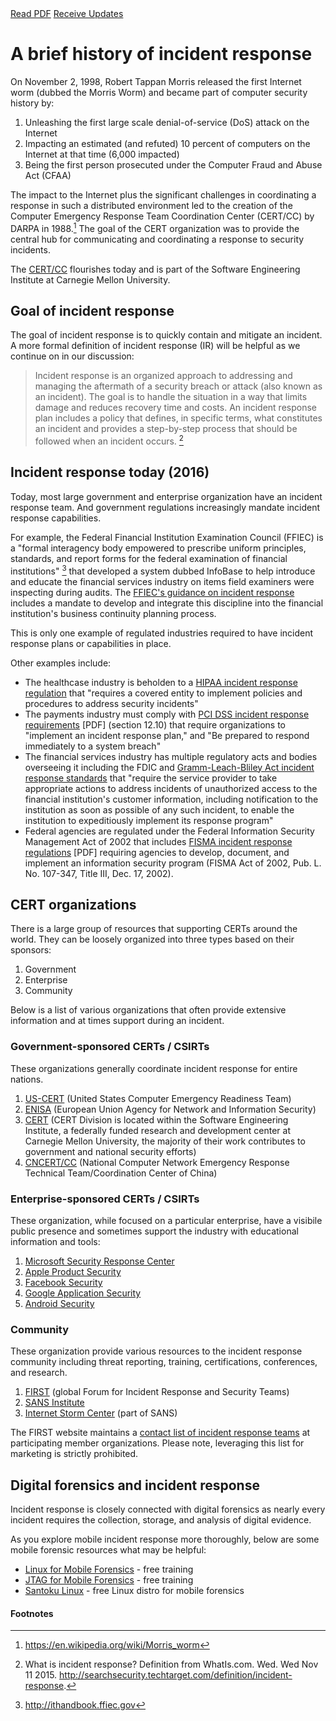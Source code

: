 <div class="cta-banner">
  <a class="cta-banner-pdf" href="https://info.nowsecure.com/IRforAndroidandiOS_PDFRequest.html">Read PDF<i class="fa fa-file-pdf-o"></i></a>
  <a class="cta-banner-update" href="https://info.nowsecure.com/IRforAndroidandiOS_Updates.html">Receive Updates<i class="fa fa-bell-o"></i></a>
</div>

# A brief history of incident response
On November 2, 1998, Robert Tappan Morris released the first Internet worm (dubbed the Morris Worm) and became part of computer security history by:

1. Unleashing the first large scale denial-of-service (DoS) attack on the Internet
2. Impacting an estimated (and refuted) 10 percent of computers on the Internet at that time (6,000 impacted)
3. Being the first person prosecuted under the Computer Fraud and Abuse Act (CFAA)

The impact to the Internet plus the significant challenges in coordinating a response in such a distributed environment led to the creation of the Computer Emergency Response Team Coordination Center (CERT/CC) by DARPA in 1988.[^1] The goal of the CERT organization was to provide the central hub for communicating and coordinating a response to security incidents. 

The [CERT/CC](https://cert.org/) flourishes today and is part of the Software Engineering Institute at Carnegie Mellon University.

## Goal of incident response
The goal of incident response is to quickly contain and mitigate an incident. A more formal definition of incident response (IR) will be helpful as we continue on in our discussion:

>Incident response is an organized approach to addressing and managing the aftermath of a security breach or attack (also known as an incident). The goal is to handle the situation in a way that limits damage and reduces recovery time and costs. An incident response plan includes a policy that defines, in specific terms, what constitutes an incident and provides a step-by-step process that should be followed when an incident occurs. [^2]

## Incident response today (2016)

Today, most large government and enterprise organization have an incident response team. And government regulations increasingly mandate incident response capabilities.

For example, the Federal Financial Institution Examination Council (FFIEC) is a "formal interagency body empowered to prescribe uniform principles, standards, and report forms for the federal examination of financial institutions" [^3] that developed a system dubbed InfoBase to help introduce and educate the financial services industry on items field examiners were inspecting during audits. The [FFIEC's guidance on incident response](http://ithandbook.ffiec.gov/it-booklets/business-continuity-planning/other-policies,-standards-and-processes-/incident-response.aspx) includes a mandate to develop and integrate this discipline into the financial institution's business continuity planning process.

This is only one example of regulated industries required to have incident response plans or capabilities in place.

Other examples include:

* The healthcase industry is beholden to a [HIPAA incident response regulation](http://www.hhs.gov/hipaa/for-professionals/faq/2002/what-does-the-security-rule-require-a-covered-entity-to-do-to-comply/index.html) that "requires a covered entity to implement policies and procedures to address security incidents" 
* The payments industry must comply with [PCI DSS incident response requirements](https://www.pcisecuritystandards.org/documents/PCI_DSS_v3.pdf) [PDF] (section 12.10) that require organizations to "implement an incident response plan," and "Be prepared to respond immediately to a system breach"
* The financial services industry has multiple regulatory acts and bodies overseeing it including the FDIC and [Gramm-Leach-Bliley Act incident response standards](https://www.fdic.gov/regulations/laws/rules/2000-8660.html) that "require the service provider to take appropriate actions to address incidents of unauthorized access to the financial institution's customer information, including notification to the institution as soon as possible of any such incident, to enable the institution to expeditiously implement its response program"
* Federal agencies are regulated under the Federal Information Security Management Act of 2002 that includes [FISMA incident response regulations](http://www.gao.gov/assets/670/662901.pdf) [PDF] requiring agencies to develop, document, and implement an information security program (FISMA Act of 2002, Pub. L. No. 107-347, Title III, Dec. 17, 2002).

## CERT organizations

There is a large group of resources that supporting CERTs around the world. They can be loosely organized into three types based on their sponsors:

1. Government
2. Enterprise
3. Community 

Below is a list of various organizations that often provide extensive information and at times support during an incident.

### Government-sponsored CERTs / CSIRTs

These organizations generally coordinate incident response for entire nations. 

1. [US-CERT](https://www.us-cert.gov/) (United States Computer Emergency Readiness Team)
1. [ENISA](https://www.enisa.europa.eu/) (European Union Agency for Network and Information Security)
1. [CERT](https://www.cert.org/) (CERT Division is located within the Software Engineering Institute, a federally funded research and development center at Carnegie Mellon University, the majority of their work contributes to government and national security efforts)
1. [CNCERT/CC](http://www.cert.org.cn/publish/english/index.html) (National Computer Network Emergency Response Technical Team/Coordination Center of China)

### Enterprise-sponsored CERTs / CSIRTs

These organization, while focused on a particular enterprise, have a visibile public presence and sometimes support the industry with educational information and tools:

1. [Microsoft Security Response Center](https://technet.microsoft.com/en-us/security/dn528958)
1. [Apple Product Security](https://www.apple.com/support/security/)
1. [Facebook Security](https://www.facebook.com/security)
1. [Google Application Security](https://www.google.com/about/appsecurity/)
1. [Android Security](https://source.android.com/security/index.html)

### Community

These organization provide various resources to the incident response community including threat reporting, training, certifications, conferences, and research. 

1. [FIRST](http://www.first.org/) (global Forum for Incident Response and Security Teams) 
1. [SANS Institute](https://www.sans.org/about/)
1. [Internet Storm Center](https://isc.sans.edu/) (part of SANS)

The FIRST website maintains a [contact list of incident response teams](https://www.first.org/about/organization/teams) at participating member organizations. Please note, leveraging this list for marketing is strictly prohibited. 

## Digital forensics and incident response

Incident response is closely connected with digital forensics as nearly every incident requires the collection, storage, and analysis of digital evidence.

As you explore mobile incident response more thoroughly, below are some mobile forensic resources what may be helpful:

* [Linux for Mobile Forensics](https://info.nowsecure.com/linux-101-forensics-training-download) - free training
* [JTAG for Mobile Forensics](https://info.nowsecure.com/jtag-forensics-training-download) - free training
* [Santoku Linux](https://santoku-linux.com/) - free Linux distro for mobile forensics

#### Footnotes

[^1]: https://en.wikipedia.org/wiki/Morris_worm
[^2]: What is incident response? Definition from WhatIs.com. Wed. Wed Nov 11 2015. <http://searchsecurity.techtarget.com/definition/incident-response>.
[^3]: http://ithandbook.ffiec.gov

